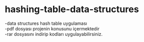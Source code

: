 # hashing-table-data-structures
-data structures hash table uygulaması  
-pdf dosyası projenin konusunu içermektedir  
-rar dosyasını indirip kodları uygulayabilirsiniz. 
